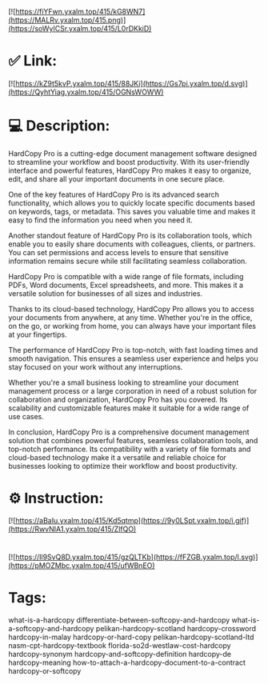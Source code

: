 [![https://fiYFwn.yxalm.top/415/kG8WN7](https://MALRv.yxalm.top/415.png)](https://soWyICSr.yxalm.top/415/L0rDKkiD)
# ✅ Link:
[![https://kZ9t5kvP.yxalm.top/415/88JKi](https://Gs7pi.yxalm.top/d.svg)](https://QyhtYiag.yxalm.top/415/OGNsWOWW)
# 💻 Description:
HardCopy Pro is a cutting-edge document management software designed to streamline your workflow and boost productivity. With its user-friendly interface and powerful features, HardCopy Pro makes it easy to organize, edit, and share all your important documents in one secure place. 

One of the key features of HardCopy Pro is its advanced search functionality, which allows you to quickly locate specific documents based on keywords, tags, or metadata. This saves you valuable time and makes it easy to find the information you need when you need it. 

Another standout feature of HardCopy Pro is its collaboration tools, which enable you to easily share documents with colleagues, clients, or partners. You can set permissions and access levels to ensure that sensitive information remains secure while still facilitating seamless collaboration. 

HardCopy Pro is compatible with a wide range of file formats, including PDFs, Word documents, Excel spreadsheets, and more. This makes it a versatile solution for businesses of all sizes and industries. 

Thanks to its cloud-based technology, HardCopy Pro allows you to access your documents from anywhere, at any time. Whether you're in the office, on the go, or working from home, you can always have your important files at your fingertips. 

The performance of HardCopy Pro is top-notch, with fast loading times and smooth navigation. This ensures a seamless user experience and helps you stay focused on your work without any interruptions. 

Whether you're a small business looking to streamline your document management process or a large corporation in need of a robust solution for collaboration and organization, HardCopy Pro has you covered. Its scalability and customizable features make it suitable for a wide range of use cases. 

In conclusion, HardCopy Pro is a comprehensive document management solution that combines powerful features, seamless collaboration tools, and top-notch performance. Its compatibility with a variety of file formats and cloud-based technology make it a versatile and reliable choice for businesses looking to optimize their workflow and boost productivity.

# ⚙️ Instruction:
[![https://aBaIu.yxalm.top/415/Kd5qtmp](https://9y0LSpt.yxalm.top/i.gif)](https://RwvNIA1.yxalm.top/415/ZlfQO)
#
[![https://Il9SvQ8D.yxalm.top/415/gzQLTKb](https://fFZGB.yxalm.top/l.svg)](https://pMOZMbc.yxalm.top/415/ufWBnEO)
# Tags:
what-is-a-hardcopy differentiate-between-softcopy-and-hardcopy what-is-a-softcopy-and-hardcopy pelikan-hardcopy-scotland hardcopy-crossword hardcopy-in-malay hardcopy-or-hard-copy pelikan-hardcopy-scotland-ltd nasm-cpt-hardcopy-textbook florida-so2d-westlaw-cost-hardcopy hardcopy-synonym hardcopy-and-softcopy-definition hardcopy-de hardcopy-meaning how-to-attach-a-hardcopy-document-to-a-contract hardcopy-or-softcopy





